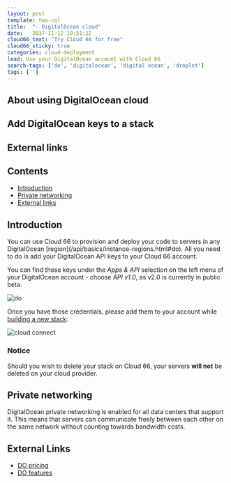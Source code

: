 ```yaml
---
layout: post
template: two-col
title:  "- DigitalOcean cloud"
date:   2037-11-12 10:51:22
cloud66_text: "Try Cloud 66 for free"
cloud66_sticky: true
categories: cloud-deployment
lead: Use your DigitalOcean account with Cloud 66
search-tags: ['do', 'digitalocean', 'digital ocean', 'droplet']
tags: ['']
---
```


## About using DigitalOcean cloud
## Add DigitalOcean keys to a stack
## External links

<h2>Contents</h2>
<ul class="page-toc">
	<li>
		<a href="#intro">Introduction</a>
	</li>
	<li>
		<a href="#private">Private networking</a>
	</li>
	<li>
		<a href="#external">External links</a>
	</li>
</ul>

<h2 id="intro">Introduction</h2>
You can use Cloud 66 to provision and deploy your code to servers in any DigitalOcean [region](/api/basics/instance-regions.html#do). All you need to do is add your DigitalOcean API keys to your Cloud 66 account.

You can find these keys under the <i>Apps & API</i> selection on the left menu of your DigitalOcean account - choose <i>API v1.0</i>, as v2.0 is currently in public beta.

![do](http://cdn.cloud66.com/images/help/digital_ocean_api.png)

Once you have those credentials, please add them to your account while [building a new stack](/getting-started/your-first-stack.html):

![cloud connect](http://cdn.cloud66.com/images/help/cloud_connect.png)

<div class="notice notice-warning">
    <h3>Notice</h3>
    <p>Should you wish to delete your stack on Cloud 66, your servers <b>will not</b> be deleted on your cloud provider.</p>
</div>

<h2 id="private">Private networking</h2>
DigitalOcean private networking is enabled for all data centers that support it. This means that servers can communicate freely between each other on the same network without counting towards bandwidth costs.

<h2 id="external">External Links</h2>
<ul>
	<li><a href="https://digitalocean.com/pricing" target="_blank">DO pricing</a></li>
	<li><a href="https://digitalocean.com/features" target="_blank">DO features</a></li>
</ul>
